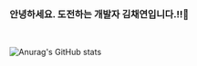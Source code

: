 ### 안녕하세요. 도전하는 개발자 김채연입니다.!!🍃
<br/>

![Anurag's GitHub stats](https://github-readme-stats.vercel.app/api?username=kchaeys2&show_icons=true&theme=radical&count-private=true)
